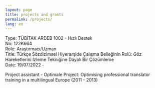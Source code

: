 ```yaml
---
layout: page
title: projects and grants
permalink: /projects/
lang: en
---
```


Type: TÜBİTAK ARDEB 1002 - Hızlı Destek  
No: 122K664  
Role: Araştırmacı/Uzman  
Title: Türkçe Sözdizimsel Hiyerarşide Çalışma Belleğinin Rolü: Göz Hareketlerini İzleme Tekniğine Dayalı Bir Çözümleme  
Date: 19/07/2022 -  

Project assistant - Optimale Project: Optimising professional translator training in a multilingual Europe (2011 - 2013)

